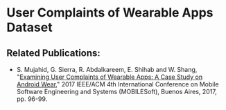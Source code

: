 # User Complaints of Wearable Apps Dataset

## Related Publications:
* S. Mujahid, G. Sierra, R. Abdalkareem, E. Shihab and W. Shang, "[Examining User Complaints of Wearable Apps: A Case Study on Android Wear](http://das.encs.concordia.ca/uploads/2017/03/mujahid_mobilesoft2017.pdf)," 2017 IEEE/ACM 4th International Conference on Mobile Software Engineering and Systems (MOBILESoft), Buenos Aires, 2017, pp. 96-99.
